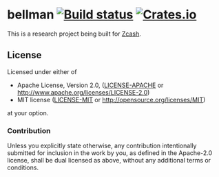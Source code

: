 # bellman [![Build status](https://api.travis-ci.org/ebfull/bellman.svg)](https://travis-ci.org/ebfull/bellman) [![Crates.io](https://img.shields.io/crates/v/bellman.svg)](https://crates.io/crates/bellman) #

This is a research project being built for [Zcash](https://z.cash/).

## License

Licensed under either of

 * Apache License, Version 2.0, ([LICENSE-APACHE](LICENSE-APACHE) or http://www.apache.org/licenses/LICENSE-2.0)
 * MIT license ([LICENSE-MIT](LICENSE-MIT) or http://opensource.org/licenses/MIT)

at your option.

### Contribution

Unless you explicitly state otherwise, any contribution intentionally
submitted for inclusion in the work by you, as defined in the Apache-2.0
license, shall be dual licensed as above, without any additional terms or
conditions.
